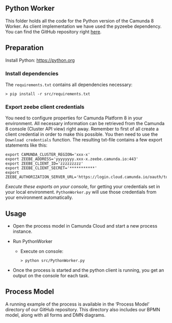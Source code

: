 ## Python Worker 
This folder holds all the code for the Python version of the Camunda 8 Worker. As client implementation we have used the pyzeebe dependency. You can find the GitHub repository right [here](https://github.com/camunda-community-hub/pyzeebe).

## Preparation
Install Python: https://python.org

### Install dependencies
The `requirements.txt` contains all dependencies necessary:
```shell
> pip install -r src/requirements.txt
```

### Export zeebe client credentials
You need to configure properties for Camunda Platform 8 in your environment. All necessary information can be retrieved from the Camunda 8 console (Cluster API view) right away. Remember to first of all create a client credential in order to make this possible. You then need to use the `Download credentials` function. The resulting txt-file contains a few export statements like this:

```shell
export CAMUNDA_CLUSTER_REGION='xxx-x'
export ZEEBE_ADDRESS='yyyyyyyy.xxx-x.zeebe.camunda.io:443'
export ZEEBE_CLIENT_ID='zzzzzzzzz'
export ZEEBE_CLIENT_SECRET='***********'
export ZEEBE_AUTHORIZATION_SERVER_URL='https://login.cloud.camunda.io/oauth/token'
```

*Execute these exports on your console*, for getting your credentials set in your local environment. `PythonWorker.py` will use those credentials from your environment automatically.

## Usage

- Open the process model in Camunda Cloud and start a new process instance.

- Run PythonWorker
  - Execute on console:
    ```shell
    > python src/PythonWorker.py
    ```

- Once the process is started and the python client is running, you get an output on the console for each task.

## Process Model

A running example of the process is available in the ‘Process Model’ directory of our GitHub repository. This directory also includes our BPMN model, along with all forms and DMN diagrams.

